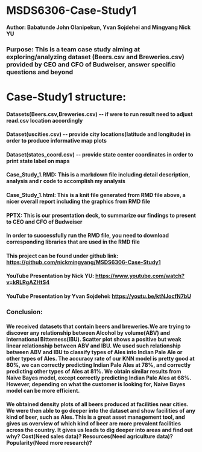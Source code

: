 # MSDS6306-Case-Study1
**Author: Babatunde John Olanipekun, Yvan Sojdehei and Mingyang Nick YU**
### Purpose: This is a team case study aiming at exploring/analyzing dataset (Beers.csv and Breweries.csv) provided by CEO and CFO of Budweiser, answer specific questions and beyond
# Case-Study1 structure: 
#### Datasets(Beers.csv,Breweries.csv) -- if were to run result need to adjust read.csv location accordingly
#### Dataset(uscities.csv) -- provide city locations(latitude and longitude) in order to produce informative map plots
#### Dataset(states_coord.csv) -- provide state center coordinates in order to print state label on maps
#### Case_Study_1.RMD: This is a markdown file including detail description, analysis and r code to accomplish my analysis
#### Case_Study_1.html: This is a knit file generated from RMD file above, a nicer overall report including the graphics from RMD file
#### PPTX: This is our presentation deck, to summarize our findings to present to CEO and CFO of Budweiser
#### In order to successfully run the RMD file, you need to download corresponding libraries that are used in the RMD file
#### This project can be found under github link: https://github.com/nickmingyang/MSDS6306-Case-Study1
#### YouTube Presentation by Nick YU: https://www.youtube.com/watch?v=kRLRgAZHtS4
#### YouTube Presentation by Yvan Sojdehei: https://youtu.be/ktNJocfN7bU

### Conclusion:

#### We received datasets that contain beers and breweries.We are trying to discover any relationship between Alcohol by volume(ABV) and International Bitterness(IBU). Scatter plot shows a positive but weak linear relationship between ABV and IBU. We used such relationship between ABV and IBU to classify types of Ales into Indian Pale Ale or other types of Ales. The accuracy rate of our KNN model is pretty good at 80%, we can correctly predicting Indian Pale Ales at 78%, and correctly predicting other types of Ales at 81%. We obtain similar results from Naive Bayes model, except correctly predicting Indian Pale Ales at 68%. However, depending on what the customer is looking for, Naive Bayes model can be more efficient.

#### We obtained density plots of all beers produced at facilities near cities. We were then able to go deeper into the dataset and show facilities of any kind of beer, such as Ales. This is a great asset management tool, and gives us overview of which kind of beer are more prevalent facilities across the country. It gives us leads to dig deeper into areas and find out why? Cost(Need sales data)? Resources(Need agriculture data)? Popularity(Need more research)?
